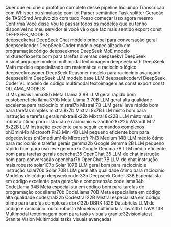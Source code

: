  Quer que eu crie o protótipo completo desse pipeline
Incluindo
Transcrição com Whisper ou simulação com txt
Parser semântico
Task splitter
Geração de TASKSmd
Arquivo zip com tudo
Posso começar isso agora mesmo Confirma
Você disse
Vou te passar todos os modelos que eu tenho disponível no meu servidor aí você vê o que faz mais sentido
export const DEEPSEEK_MODELS  
deepseekchat  DeepSeek Chat modelo principal para conversação geral
deepseekcoder  DeepSeek Coder modelo especializado em programaçãocódigo
deepseekmoe  DeepSeek MoE modelo mixtureofexperts bom para tarefas diversas
deepseekvl  DeepSeek VisionLanguage modelo multimodal textoimagem
deepseekmath  DeepSeek Math modelo especializado em matemática e raciocínio lógico
deepseekreasoner  DeepSeek Reasoner modelo para raciocínio avançado
deepseekllm  DeepSeek LLM modelo base LLM
deepseekcodervl  DeepSeek Coder VL modelo de código multimodal textoimagem
 as const
export const OLLAMA_MODELS  
 LLMs gerais
llama38b  Meta Llama 3 8B  LLM geral rápido bom custobenefício
llama370b  Meta Llama 3 70B  LLM geral alta qualidade excelente para raciocínio
mistral7b  Mistral 7B  LLM geral leve rápido bom para tarefas simples
mixtral8x7b  Mixtral 8x7B  LLM misto bom para instrução e tarefas gerais
mixtral8x22b  Mixtral 8x22B  LLM misto mais robusto ótimo para instrução e raciocínio
wizardlm28x22b  WizardLM 2 8x22B  LLM instrução excelente para seguir comandos complexos
phi3mini4b  Microsoft Phi3 Mini 4B  LLM pequeno eficiente bom para edgedevices
phi3medium14b  Microsoft Phi3 Medium 14B  LLM médio ótimo para raciocínio e tarefas gerais
gemma2b  Google Gemma 2B  LLM pequeno rápido bom para uso leve
gemma7b  Google Gemma 7B  LLM médio eficiente bom para tarefas gerais
openchat35  OpenChat 35  LLM de chat instrução bom para conversação
openchat7b  OpenChat 7B  LLM de chat instrução mais robusto
solar107b  Solar 107B  LLM geral bom para raciocínio e instrução
solar70b  Solar 70B  LLM geral alta qualidade ótimo para raciocínio
 Modelos de código
deepseekcoder33b  Deepseek Coder 33B  Especialista em código excelente para geração e compreensão
codellama34b  CodeLlama 34B  Meta especialista em código bom para tarefas de programação
codellama70b  CodeLlama 70B  Meta especialista em código alta qualidade
codestral22b  Codestral 22B  Mistral especialista em código ótimo para tarefas complexas
dbrx132b  DBRX 132B  Databricks LLM de código e raciocínio muito robusto
 Modelos multimodais
llava13b  LLaVA 13B  Multimodal textoimagem bom para tasks visuais
granite32visionlatest  Granite Vision  Multimodal tasks visuais avançadas